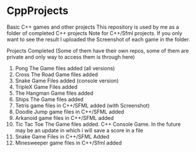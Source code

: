 # CppProjects
Basic C++ games and other projects 
This repository is used by me as a folder of completed C++ projects
Note for C++/Sfml projects. If you only want to see the result I uploaded the Screenshot of each game in the folder.

Projects Completed (Some of them have their own repos, some of them are private and only way to access them is through here)
1. Pong The Game files added (all versions)
2. Cross The Road Game files added
3. Snake Game Files added (console version)
4. TripleX Game Files added
4. The Hangman Game files added
5. Ships The Game files added
6. Tetris game files in C++/SFML added (with Screenshot)
7. Doodle Jump game files in C++/SFML added
8. Arkanoid game files in C++/SFML added
9. Tic Tac Toe The Game files added. C++ Console Game. In the future may be an update in which i will save a score in a file
10. Snake Game Files in C++/SFML Added
11. Minesweeper game files in C++/Sfml added
